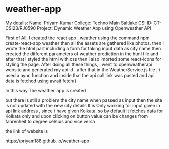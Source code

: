 # weather-app
My details:
Name: Priyam Kumar
College: Techno Main Saltlake
CSI ID: CT-CSI23/RJ0590
Project: Dynamic Weather App using Openweather API

First of All, I created the react app , weather using the command npm create-react-app weather then 
all the assets are gathered like photos. then i wrote the html part including a form for taking input data as city name then 
created  the different parameters of weather prediction in the html file and after that i styled the html with css 
then i also imorted some react-icons for styling the page. After doing all these things, i went to openweatherapi website and
generated my api id , after that in the WeatherService.js file , i used a aync function and inside that the api call link was pasted
and api data is fetched  using await fetch()

In this way The weather app is created

but there is still a problem the city name when passed as input then the site is not updated with the new city details
It is Only working for input given in api link address , since i have given Kolkata, so by default it fetches data for Kolkata only
and upon clicking on button value can be changes from fahrenheit to degree celsius and vice versa

the link of website is 

https://priyam188.github.io/weather-app

